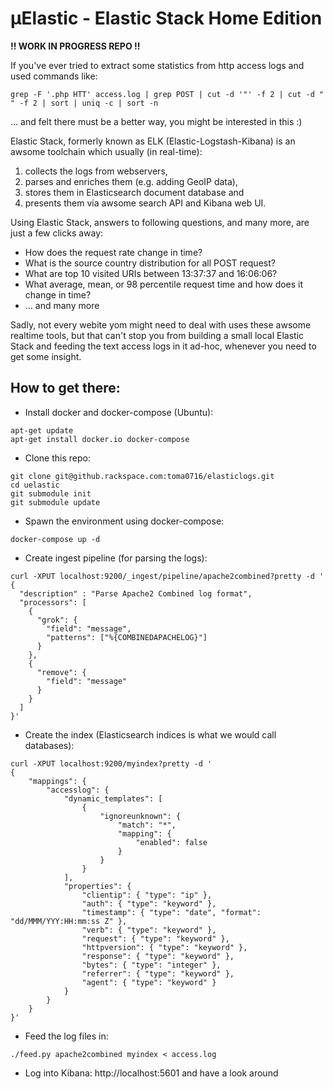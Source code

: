 µElastic - Elastic Stack Home Edition
=====================================

**!! WORK IN PROGRESS REPO !!**

If you've ever tried to extract some statistics from http access logs and used commands like:
```
grep -F '.php HTT' access.log | grep POST | cut -d '"' -f 2 | cut -d " " -f 2 | sort | uniq -c | sort -n
```
... and felt there must be a better way, you might be interested in this :)


Elastic Stack, formerly known as ELK (Elastic-Logstash-Kibana) is an awsome toolchain which usually (in real-time):

1. collects the logs from webservers,
2. parses and enriches them (e.g. adding GeoIP data),
2. stores them in Elasticsearch document database and
3. presents them via awsome search API and Kibana web UI.

Using Elastic Stack, answers to following questions, and many more, are just a few clicks away:

- How does the request rate change in time?
- What is the source country distribution for all POST request?
- What are top 10 visited URIs between 13:37:37 and 16:06:06?
- What average, mean, or 98 percentile request time and how does it change in time?
- ... and many more


Sadly, not every webite yom might need to deal with uses these awsome realtime tools, but that can't stop you from 
building a small local Elastic Stack and feeding the text access logs in it ad-hoc, whenever you need to get some insight.


How to get there:
-----------------
- Install docker and docker-compose (Ubuntu):
```
apt-get update
apt-get install docker.io docker-compose
```
- Clone this repo:
```
git clone git@github.rackspace.com:toma0716/elasticlogs.git
cd uelastic
git submodule init
git submodule update
```
- Spawn the environment using docker-compose:
```
docker-compose up -d
```
- Create ingest pipeline (for parsing the logs):
```
curl -XPUT localhost:9200/_ingest/pipeline/apache2combined?pretty -d '
{
  "description" : "Parse Apache2 Combined log format",
  "processors": [
    {
      "grok": {
        "field": "message",
        "patterns": ["%{COMBINEDAPACHELOG}"]
      }
    },
    {
      "remove": {
        "field": "message"
      }
    }
  ]
}'
```
- Create the index (Elasticsearch indices is what we would call databases):
```
curl -XPUT localhost:9200/myindex?pretty -d '
{
    "mappings": {
        "accesslog": {
            "dynamic_templates": [
                {
                    "ignoreunknown": {
                        "match": "*",
                        "mapping": {
                            "enabled": false
                        }
                    }
                }
            ],
            "properties": {
                "clientip": { "type": "ip" },
                "auth": { "type": "keyword" },
                "timestamp": { "type": "date", "format": "dd/MMM/YYY:HH:mm:ss Z" },
                "verb": { "type": "keyword" },
                "request": { "type": "keyword" },
                "httpversion": { "type": "keyword" },
                "response": { "type": "keyword" },
                "bytes": { "type": "integer" },
                "referrer": { "type": "keyword" },
                "agent": { "type": "keyword" }
            }
        }
    }
}'
```
- Feed the log files in:
```
./feed.py apache2combined myindex < access.log
```
- Log into Kibana: http://localhost:5601 and have a look around

